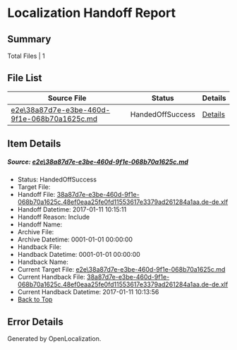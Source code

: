 # <a name='report-top'></a> Localization Handoff Report

## Summary
 Total Files | 1

## File List
 Source File | Status | Details 
 ----------- | ------ | ------- 
 [e2e\38a87d7e-e3be-460d-9f1e-068b70a1625c.md](https://github.com/OpenLocalizationTestOrg/ol-test0/blob/311faf243be3d3df614015cb2ace15dfc63eaa61/e2e/38a87d7e-e3be-460d-9f1e-068b70a1625c.md) | HandedOffSuccess | [Details](#81fd3eaa990d8cef761ee177c27705ab2b2e35ac3)

## Item Details
##### <a name='81fd3eaa990d8cef761ee177c27705ab2b2e35ac3'></a> Source: [e2e\38a87d7e-e3be-460d-9f1e-068b70a1625c.md](https://github.com/OpenLocalizationTestOrg/ol-test0/blob/311faf243be3d3df614015cb2ace15dfc63eaa61/e2e/38a87d7e-e3be-460d-9f1e-068b70a1625c.md)
* Status: HandedOffSuccess
* Target File: 
* Handoff File: [38a87d7e-e3be-460d-9f1e-068b70a1625c.48ef0eaa25fe0fd11553617e3379ad261284a1aa.de-de.xlf](https://github.com/OpenLocalizationTestOrg/ol-test0-handoff/blob/d47c509ce68a03fddf0d13a3ed8a60b35bb8b400/ol-handoff/OpenLocalizationTestOrg/ol-test0-dede/shujia/ht/38a87d7e-e3be-460d-9f1e-068b70a1625c.48ef0eaa25fe0fd11553617e3379ad261284a1aa.de-de.xlf)
* Handoff Datetime: 2017-01-11 10:15:11
* Handoff Reason: Include
* Handoff Name: 
* Archive File: 
* Archive Datetime: 0001-01-01 00:00:00
* Handback File: 
* Handback Datetime: 0001-01-01 00:00:00
* Handback Name: 
* Current Target File: [e2e\38a87d7e-e3be-460d-9f1e-068b70a1625c.md](https://github.com/OpenLocalizationTestOrg/ol-test0-dede/blob/0858c82c32e93d8cda4f75c22ee05d6a008392cc/e2e/38a87d7e-e3be-460d-9f1e-068b70a1625c.md)
* Current Handback File: [38a87d7e-e3be-460d-9f1e-068b70a1625c.48ef0eaa25fe0fd11553617e3379ad261284a1aa.de-de.xlf](https://github.com/OpenLocalizationTestOrg/ol-test0-handback/blob/0c0080c264e2540237f6e96610647b9123a2bb09/ol-handback/OpenLocalizationTestOrg/ol-test0-dede/shujia/ht/38a87d7e-e3be-460d-9f1e-068b70a1625c.48ef0eaa25fe0fd11553617e3379ad261284a1aa.de-de.xlf)
* Current Handback Datetime: 2017-01-11 10:13:56
* [Back to Top](#report-top)


## Error Details

Generated by OpenLocalization.
